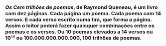 ### *Os Cem trilhões de poemas*, de Raymond Queneau, é um livro com dez páginas. Cada página um poema. Cada poema com 14 versos. E cada verso escrito numa tira, que forma a página. Assim o leitor poderá fazer quaisquer combinações entre os poemas e os versos. Ou 10 poemas elevados a 14 versos ou 10¹⁴ ou 100.000.000.000.000, 100 trilhões de poemas.
